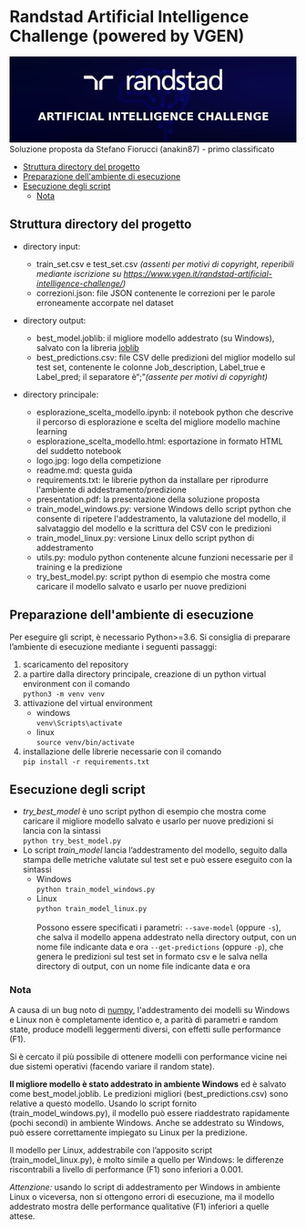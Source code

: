 # Randstad Artificial Intelligence Challenge (powered by VGEN)
<img src='logo.jpg' width='600'/>
Soluzione proposta da Stefano Fiorucci (anakin87) - primo classificato

  * [Struttura directory del progetto](#struttura-directory-del-progetto)
  * [Preparazione dell'ambiente di esecuzione](#preparazione-dell-ambiente-di-esecuzione)
  * [Esecuzione degli script](#esecuzione-degli-script)
    + [Nota](#nota)

## Struttura directory del progetto
+ directory input:
    + train_set.csv e test_set.csv *(assenti per motivi di copyright, reperibili mediante iscrizione su https://www.vgen.it/randstad-artificial-intelligence-challenge/)*
    + correzioni.json: file JSON contenente le correzioni per le parole erroneamente
accorpate nel dataset
+ directory output:
    * best_model.joblib: il migliore modello addestrato (su Windows), salvato con
la libreria [joblib](https://scikit-learn.org/stable/modules/model_persistence.html)
    *  best_predictions.csv: file CSV delle predizioni del miglior modello sul test
set, contenente le colonne Job_description, Label_true e Label_pred; il
separatore è“;”*(assente per motivi di copyright)*

+ directory principale:
    + esplorazione_scelta_modello.ipynb: il notebook python che descrive il
percorso di esplorazione e scelta del migliore modello machine learning
    + esplorazione_scelta_modello.html: esportazione in formato HTML del
suddetto notebook
    + logo.jpg: logo della competizione 
    + readme.md: questa guida
	+ requirements.txt: le librerie python da installare per riprodurre l'ambiente di
addestramento/predizione
    + presentation.pdf: la presentazione della soluzione proposta
	+ train_model_windows.py: versione Windows dello script python che
consente di ripetere l'addestramento, la valutazione del modello, il
salvataggio del modello e la scrittura del CSV con le predizioni
	+ train_model_linux.py: versione Linux dello script python di addestramento
	+ utils.py: modulo python contenente alcune funzioni necessarie per il training e
la predizione
	+ try_best_model.py: script python di esempio che mostra come caricare il
modello salvato e usarlo per nuove predizioni

<a name="preparazione-dell-ambiente-di-esecuzione"></a>
## Preparazione dell'ambiente di esecuzione

Per eseguire gli script, è necessario Python>=3.6.
Si consiglia di preparare l’ambiente di esecuzione mediante i seguenti passaggi:
1. scaricamento del repository
2. a partire dalla directory principale, creazione di un python virtual environment con il
comando<br/>
`python3 -m venv venv`
3. attivazione del virtual environment
    + windows<br/>
`venv\Scripts\activate`
    + linux<br/>
`source venv/bin/activate`
4. installazione delle librerie necessarie con il comando<br/>
`pip install -r requirements.txt`

## Esecuzione degli script

- *try_best_model* è uno script python di esempio che mostra come caricare il migliore
modello salvato e usarlo per nuove predizioni
si lancia con la sintassi<br/>
`python try_best_model.py`
-  Lo script *train_model* lancia l’addestramento del modello, seguito dalla stampa delle metriche valutate sul test set e può essere eseguito con la sintassi
    + Windows <br/>
`python train_model_windows.py`
    + Linux <br/>
`python train_model_linux.py`
<br/><br/>Possono essere specificati i parametri:
`--save-model` (oppure `-s`), che salva il modello appena addestrato nella directory
output, con un nome file indicante data e ora
`--get-predictions` (oppure `-p`), che genera le predizioni sul test set in formato csv e le
salva nella directory di output, con un nome file indicante data e ora

### Nota
A causa di un bug noto di [numpy](https://github.com/numpy/numpy/issues/11500), l'addestramento dei modelli su Windows e Linux non è completamente identico e, a parità di parametri e random state, produce
modelli leggermenti diversi, con effetti sulle performance (F1).

Si è cercato il più possibile di ottenere modelli con performance vicine nei due sistemi operativi (facendo variare il random state).

**Il migliore modello è stato addestrato in ambiente Windows** ed è salvato come
best_model.joblib. Le predizioni migliori (best_predictions.csv) sono relative a questo
modello. Usando lo script fornito (train_model_windows.py), il modello può essere
riaddestrato rapidamente (pochi secondi) in ambiente Windows. Anche se addestrato
su Windows, può essere correttamente impiegato su Linux per la predizione.

Il modello per Linux, addestrabile con l’apposito script (train_model_linux.py), è molto
simile a quello per Windows: le differenze riscontrabili a livello di performance (F1)
sono inferiori a 0.001.

*Attenzione:* usando lo script di addestramento per Windows in ambiente Linux o
viceversa, non si ottengono errori di esecuzione, ma il modello addestrato mostra
delle performance qualitative (F1) inferiori a quelle attese.
